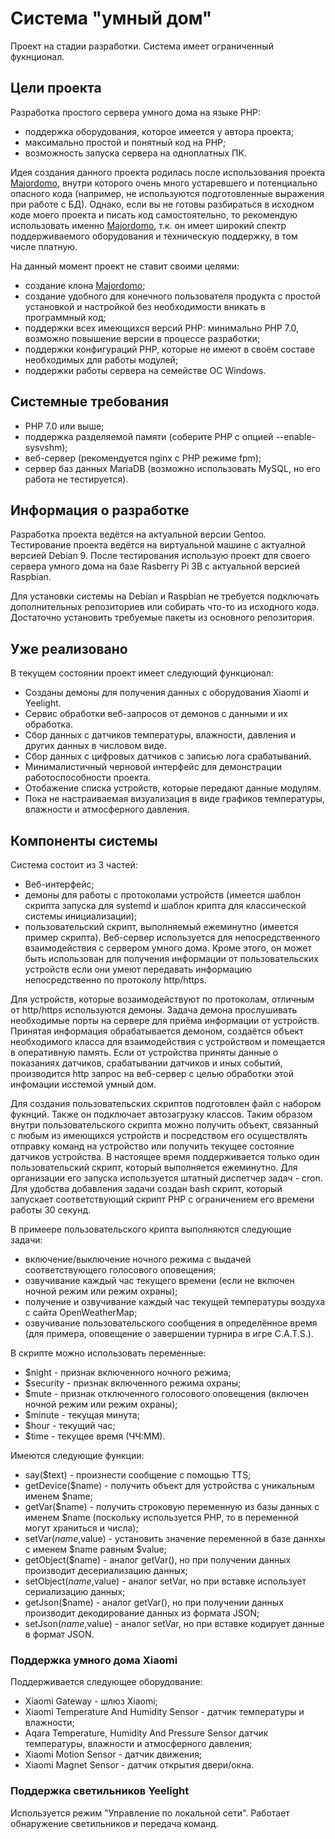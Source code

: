 # Система "умный дом"
Проект на стадии разработки. Система имеет ограниченный фукнционал.

## Цели проекта
Разработка простого сервера умного дома на языке PHP:
- поддержка оборудования, которое имеется у автора проекта;
- максимально простой и понятный код на PHP;
- возможность запуска сервера на одноплатных ПК.

Идея создания данного проекта родилась после использования проекта [Majordomo](https://github.com/sergejey/majordomo), внутри которого очень много устаревшего и потенциально опасного кода (например, не используются подготовленные выражения при работе с БД). Однако, если вы не готовы разбираться в исходном коде моего проекта и писать код самостоятельно, то рекомендую использовать именно [Majordomo](https://github.com/sergejey/majordomo), т.к. он имеет широкий спектр поддерживаемого оборудования и техническую поддержку, в том числе платную.

На данный момент проект не ставит своими целями:
- создание клона [Majordomo](https://github.com/sergejey/majordomo);
- создание удобного для конечного пользователя продукта с простой установкой и настройкой без необходимости вникать в программный код;
- поддержки всех имеющихся версий PHP: минимально PHP 7.0, возможно повышение версии в процессе разработки;
- поддержки конфигураций PHP, которые не имеют в своём составе необходимых для работы модулей;
- поддержки работы сервера на семействе ОС Windows.

## Системные требования
- PHP 7.0 или выше;
- поддержка разделяемой памяти (соберите PHP с опцией --enable-sysvshm);
- веб-сервер (рекомендуется nginx с PHP режиме fpm);
- сервер баз данных MariaDB (возможно использовать MySQL, но его работа не тестируется).

## Информация о разработке
Разработка проекта ведётся на актуальной версии Gentoo. Тестирование проекта ведётся на виртуальной машине с актуалной версией Debian 9. После тестирования использую проект для своего сервера умного дома на базе Rasberry Pi 3B с актуальной версией Raspbian.

Для установки системы на Debian и Raspbian не требуется подключать дополнительных репозиториев или собирать что-то из исходного кода. Достаточно установить требуемые пакеты из основного репозитория.

## Уже реализовано
В текущем состоянии проект имеет следующий функционал:
- Созданы демоны для получения данных с оборудования Xiaomi и Yeelight.
- Сервис обработки веб-запросов от демонов с данными и их обработка.
- Сбор данных с датчиков температуры, влажности, давления и других данных в числовом виде.
- Сбор данных с цифровых датчиков с записью лога срабатываний.
- Минималистичный черновой интерфейс для демонстрации работоспособности проекта.
- Отобажение списка устройств, которые передают данные модулям.
- Пока не настраиваемая визуализация в виде графиков температуры, влажности и атмосферного давления.

## Компоненты системы
Система состоит из 3 частей:
- Веб-интерфейс;
- демоны для работы с протоколами устройств (имеется шаблон скрипта запуска для systemd и шаблон крипта для классической системы инициализации);
- пользовательский скрипт, выполняемый ежеминутно (имеется пример скрипта).
Веб-сервер используется для непосредственного взаимодействия с сервером умного дома. Кроме этого, он может быть использован для получения информации от пользовательских устройств если они умеют передавать информацию непосредственно по протоколу http/https.

Для устройств, которые возаимодействуют по протоколам, отличным от http/https используются демоны. Задача демона прослушивать необходимые порты на сервере для приёма информации от устройств. Принятая информация обрабатывается демоном, создаётся объект необходимого класса для взаимодействия с устройством и помещается в оперативную память. Если от устройства приняты данные о показаниях датчиков, срабатывании датчиков и иных событий, производится http запрос на веб-сервер с целью обработки этой инфомации исстемой умный дом.

Для создания пользовательских скриптов подготовлен файл с набором фукнций. Также он подключает автозагрузку классов. Таким образом внутри пользовательского скрипта можно получить объект, связанный с любым из имеющихся устройств и посредством его осуществлять отправку команд на устройство или получить текущее состояние датчиков устройства. В настоящее время поддерживается только один пользовательский скрипт, который выполняется ежеминутно. Для организации его запуска используется штатный диспетчер задач - cron. Для удобства добавления задачи создан bash скрипт, который запускает соответствующий скрипт PHP с ограничением его времени работы 30 секунд.

В примеере пользовательского крипта выполняются следующие задачи:
- включение/выключение ночного режима с выдачей соответствующего голосового оповещения;
- озвучивание каждый час текущего времени (если не включен ночной режим или режим охраны);
- получение и озвучивание каждый час текущей температуры воздуха с сайта OpenWeatherMap;
- озвучивание пользовательского сообщения в определённое время (для примера, оповещение о завершении турнира в игре C.A.T.S.).

В скрипте можно использовать переменные:
- $night - признак включенного ночного режима;
- $security - признак включенного режима охраны;
- $mute - признак отключенного голосового оповещения (включен ночной режим или режим охраны);
- $minute - текущая минута;
- $hour - текущий час;
- $time - текущее время (ЧЧ:ММ).

Имеются следующие функции:
- say($text) - произнести сообщение с помощью TTS;
- getDevice($name) - получить объект для устройства с уникальным именем $name;
- getVar($name) - получить строковую переменную из базы данных с именем $name (поскольку используется PHP, то в переменной могут храниться и числа);
- setVar($name,$value) - установить значение переменной в базе даннхы с именем $name равным $value;
- getObject($name) - аналог getVar(), но при получении данных производит десериализацию данных;
- setObject($name,$value) - аналог setVar, но при вставке использует сериализацию данных;
- getJson($name) - аналог getVar(), но при получении данных производит декодирование данных из формата JSON;
- setJson($name,$value) - аналог setVar, но при вставке кодирует данные в формат JSON.

### Поддержка умного дома Xiaomi
Поддерживается следующее оборудование:
- Xiaomi Gateway - шлюз Xiaomi;
- Xiaomi Temperature And Humidity Sensor - датчик температуры и влажности;
- Aqara Temperature, Humidity And Pressure Sensor датчик температуры, влажности и атмосферного давления;
- Xiaomi Motion Sensor - датчик движения;
- Xiaomi Magnet Sensor - датчик открытия двери/окна.

### Поддержка светильников Yeelight
Используется режим "Управление по локальной сети". Работает обнаружение светильников и передача команд.
